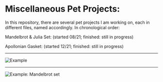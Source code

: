 # Miscellaneous Pet Projects:



In this repository, there are several pet projects I am working on, each in different files, named accordingly.
In chronological order:

Mandelbrot & Julia Set: (started 08/21; finished: still in progress)

Apollonian Gasket: (started 12/21; finished: still in progress)

---
![Example](julia_set_blues_100.gif)

---
![Example: Mandelbrot set](julia_set_rdbu_50.gif)

